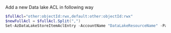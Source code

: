Add a new Data lake ACL in following way

``` PowerShell
$fullAcl="other:objectId:rwx,default:other:objectId:rwx"
$newFullAcl = $fullAcl.Split(",")
Set-AzDataLakeStoreItemAclEntry -AccountName "DataLakeResourceName" -Path / -Acl $newFullAcl -Recurse -ShowProgress -Verbose
```

